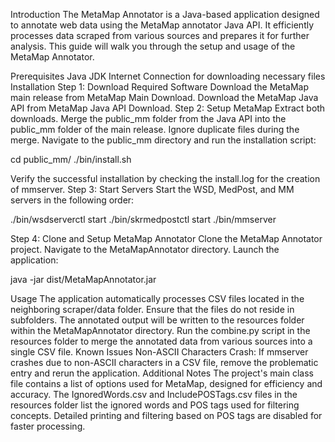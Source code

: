 Introduction
The MetaMap Annotator is a Java-based application designed to annotate web data using the MetaMap annotator Java API. It efficiently processes data scraped from various sources and prepares it for further analysis. This guide will walk you through the setup and usage of the MetaMap Annotator.

Prerequisites
Java JDK
Internet Connection for downloading necessary files
Installation
Step 1: Download Required Software
Download the MetaMap main release from MetaMap Main Download.
Download the MetaMap Java API from MetaMap Java API Download.
Step 2: Setup MetaMap
Extract both downloads.
Merge the public_mm folder from the Java API into the public_mm folder of the main release. Ignore duplicate files during the merge.
Navigate to the public_mm directory and run the installation script:

cd public_mm/
./bin/install.sh

Verify the successful installation by checking the install.log for the creation of mmserver.
Step 3: Start Servers
Start the WSD, MedPost, and MM servers in the following order:

./bin/wsdserverctl start
./bin/skrmedpostctl start
./bin/mmserver

Step 4: Clone and Setup MetaMap Annotator
Clone the MetaMap Annotator project.
Navigate to the MetaMapAnnotator directory.
Launch the application:

java -jar dist/MetaMapAnnotator.jar

Usage
The application automatically processes CSV files located in the neighboring scraper/data folder.
Ensure that the files do not reside in subfolders.
The annotated output will be written to the resources folder within the MetaMapAnnotator directory.
Run the combine.py script in the resources folder to merge the annotated data from various sources into a single CSV file.
Known Issues
Non-ASCII Characters Crash: If mmserver crashes due to non-ASCII characters in a CSV file, remove the problematic entry and rerun the application.
Additional Notes
The project's main class file contains a list of options used for MetaMap, designed for efficiency and accuracy.
The IgnoredWords.csv and IncludePOSTags.csv files in the resources folder list the ignored words and POS tags used for filtering concepts.
Detailed printing and filtering based on POS tags are disabled for faster processing.